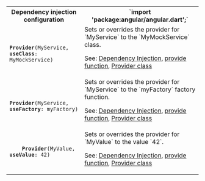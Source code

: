 <table id="dependency-injection">

<tr>
  <th>Dependency injection configuration</th>
  <th markdown="1">
  `import 'package:angular/angular.dart';`
  </th>
</tr>

<tr>
  <td class="nowrap"><code class="prettyprint lang-dart">
    <b>Provider</b>(MyService, <b>useClass</b>: MyMockService)
  </code></td>
  <td markdown="1">
  Sets or overrides the provider for `MyService` to the `MyMockService` class.

  See:
  [Dependency Injection](/angular/guide/dependency-injection),
  [provide function](/api/angular/angular/provide),
  [Provider class](/api/angular/angular/Provider-class)
  </td>
</tr>

<tr>
  <td class="nowrap"><code class="prettyprint lang-dart">
    <b>Provider</b>(MyService, <b>useFactory</b>: myFactory)
  </code></td>
  <td markdown="1">
  Sets or overrides the provider for `MyService` to the `myFactory` factory function.

  See:
  [Dependency Injection](/angular/guide/dependency-injection),
  [provide function](/api/angular/angular/provide),
  [Provider class](/api/angular/angular/Provider-class)
  </td>
</tr>

<tr>
  <td class="nowrap"><code class="prettyprint lang-dart">
    <b>Provider</b>(MyValue, <b>useValue</b>: 42)
  </code></td>
  <td markdown="1">
  Sets or overrides the provider for `MyValue` to the value `42`.

  See:
  [Dependency Injection](/angular/guide/dependency-injection),
  [provide function](/api/angular/angular/provide),
  [Provider class](/api/angular/angular/Provider-class)
  </td>
</tr>

</table>

